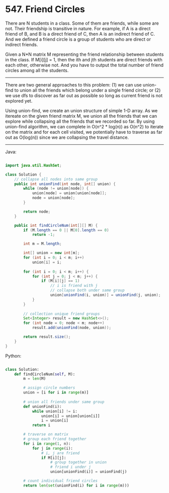 # 547. Friend Circles

There are N students in a class. Some of them are friends, while some are not.
Their friendship is transitive in nature. For example, if A is a direct friend
of B, and B is a direct friend of C, then A is an indirect friend of C. And we
defined a friend circle is a group of students who are direct or indirect
friends.

Given a N*N matrix M representing the friend relationship between students in
the class. If M[i][j] = 1, then the ith and jth students are direct friends
with each other, otherwise not. And you have to output the total number of
friend circles among all the students.

---

There are two general approaches to this problem: (1) we can use union-find to
union all the friends which belong under a single friend circle; or (2) we use
dfs to discover as far out as possible so long as current friend is not
explored yet.

Using union-find, we create an union structure of simple 1-D array. As we
itereate on the given friend matrix M, we union all the friends that we can
explore while collapsing all the friends that we recorded so far. By using
union-find algorithm, we can complete in O(n^2 * log(n)) as O(n^2) to iterate
on the matrix and for each cell visited, we potentially have to traverse as far
out as O(log(n)) since we are collapsing the travel distance.

---

Java:

```java

import java.util.HashSet;

class Solution {
    // collapse all nodes into same group
    public int unionFind(int node, int[] union) {
        while (node != union[node]) {
            union[node] = union[union[node]];
            node = union[node];
        }

        return node;
    }

    public int findCircleNum(int[][] M) {
        if (M.length == 0 || M[0].length == 0)
            return -1;

        int m = M.length;

        int[] union = new int[m];
        for (int i = 0; i < m; i++)
            union[i] = i;
        
        for (int i = 0; i < m; i++) {
            for (int j = 0; j < m; j++) {
                if (M[i][j] == 1)
                    // i is friend with j
                    // collapse both under same group
                    union[unionFind(i, union)] = unionFind(j, union);
            }
        }
        
        // collection unique friend groups
        Set<Integer> result = new HashSet<>();
        for (int node = 0; node < m; node++)
            result.add(unionFind(node, union));

        return result.size();
    }
}

```

Python:

```python

class Solution:
    def findCircleNum(self, M):
        m = len(M)

        # assign circle numbers
        union = [i for i in range(m)]
        
        # union all friends under same group
        def unionFind(i):
            while union[i] != i:
                union[i] = union[union[i]]
                i = union[i]
            return i

        # traverse on matrix
        # group each friend together
        for i in range(1, n):
            for j in range(i):
                # i, j are friend
                if M[i][j]:
                    # group together in union
                    # friend i under j
                    union[unionFind(i)] = unionFind(j)

        # count individual friend circles      
        return len(set(unionFind(i) for i in range(m)))
```
